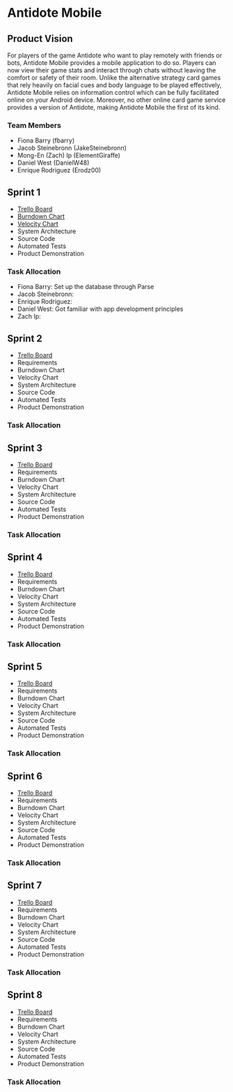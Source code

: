 # Antidote Mobile

## Product Vision

For players of the game Antidote who want to play remotely with friends or bots, Antidote Mobile provides a mobile application to do so. Players can now view their game stats and interact through chats without leaving the comfort or safety of their room. Unlike the alternative strategy card games that rely heavily on facial cues and body language to be played effectively, Antidote Mobile relies on information control which can be fully facilitated online on your Android device. Moreover, no other online card game service provides a version of Antidote, making Antidote Mobile the first of its kind.

### Team Members

- Fiona Barry (fbarry)
- Jacob Steinebronn (JakeSteinebronn)
- Mong-En (Zach) Ip (ElementGiraffe)
- Daniel West (DanielW48)
- Enrique Rodriguez (Erodz00)

## Sprint 1

- [Trello Board](https://trello.com/b/4BXuyGVT/antidote-planning)
- [Burndown Chart](https://docs.google.com/drawings/d/1DphdQxI2VC6NBV8ki5pzwNgX5mfWGEvkf1lrGDsCFlw/edit)
- [Velocity Chart](https://docs.google.com/drawings/d/16rvN4Frxrgw_4FFaJiSVTQm7VpvmOW8X7FXCXC2kVLU/edit)
- System Architecture
- Source Code
- Automated Tests
- Product Demonstration

### Task Allocation

- Fiona Barry: Set up the database through Parse
- Jacob Steinebronn:
- Enrique Rodriguez:
- Daniel West: Got familiar with app development principles
- Zach Ip: 

## Sprint 2
 
- [Trello Board](https://trello.com/b/4BXuyGVT/antidote-planning)
- Requirements
- Burndown Chart
- Velocity Chart
- System Architecture
- Source Code
- Automated Tests
- Product Demonstration

### Task Allocation

## Sprint 3

- [Trello Board](https://trello.com/b/4BXuyGVT/antidote-planning)
- Requirements
- Burndown Chart
- Velocity Chart
- System Architecture
- Source Code
- Automated Tests
- Product Demonstration

### Task Allocation

## Sprint 4

- [Trello Board](https://trello.com/b/4BXuyGVT/antidote-planning)
- Requirements
- Burndown Chart
- Velocity Chart
- System Architecture
- Source Code
- Automated Tests
- Product Demonstration

### Task Allocation

## Sprint 5

- [Trello Board](https://trello.com/b/4BXuyGVT/antidote-planning)
- Requirements
- Burndown Chart
- Velocity Chart
- System Architecture
- Source Code
- Automated Tests
- Product Demonstration

### Task Allocation

## Sprint 6

- [Trello Board](https://trello.com/b/4BXuyGVT/antidote-planning)
- Requirements
- Burndown Chart
- Velocity Chart
- System Architecture
- Source Code
- Automated Tests
- Product Demonstration

### Task Allocation

## Sprint 7

- [Trello Board](https://trello.com/b/4BXuyGVT/antidote-planning)
- Requirements
- Burndown Chart
- Velocity Chart
- System Architecture
- Source Code
- Automated Tests
- Product Demonstration

### Task Allocation

## Sprint 8

- [Trello Board](https://trello.com/b/4BXuyGVT/antidote-planning)
- Requirements
- Burndown Chart
- Velocity Chart
- System Architecture
- Source Code
- Automated Tests
- Product Demonstration

### Task Allocation

